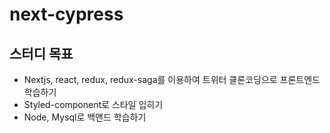 # next-cypress

## 스터디 목표
- Nextjs, react, redux, redux-saga를 이용하여 트위터 클론코딩으로 프론트엔드 학습하기
- Styled-component로 스타일 입히기 
- Node, Mysql로 백앤드 학습하기